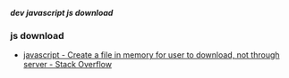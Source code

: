 _**dev javascript js download**_

### js download

- [javascript - Create a file in memory for user to download, not through server - Stack Overflow](http://stackoverflow.com/questions/3665115/create-a-file-in-memory-for-user-to-download-not-through-server)
